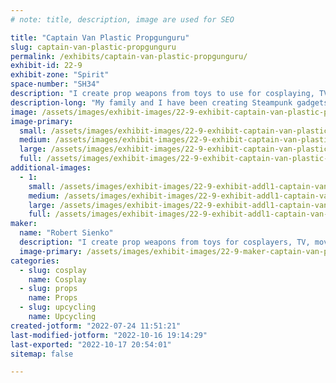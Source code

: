 ```yaml
---
# note: title, description, image are used for SEO

title: "Captain Van Plastic Propgunguru"
slug: captain-van-plastic-propgunguru
permalink: /exhibits/captain-van-plastic-propgunguru/
exhibit-id: 22-9
exhibit-zone: "Spirit"
space-number: "SH34"
description: "I create prop weapons from toys to use for cosplaying, TV, movies, theater and larping."
description-long: "My family and I have been creating Steampunk gadgets and Science Fiction type weapons for approximately 10 years. I have had my items used by YouTube layperson, several movies and people who wanted them for display."
image: /assets/images/exhibit-images/22-9-exhibit-captain-van-plastic-propgunguru-20220508-083632-large.jpg
image-primary: 
  small: /assets/images/exhibit-images/22-9-exhibit-captain-van-plastic-propgunguru-20220508-083632-small.jpg
  medium: /assets/images/exhibit-images/22-9-exhibit-captain-van-plastic-propgunguru-20220508-083632-medium.jpg
  large: /assets/images/exhibit-images/22-9-exhibit-captain-van-plastic-propgunguru-20220508-083632-large.jpg
  full: /assets/images/exhibit-images/22-9-exhibit-captain-van-plastic-propgunguru-20220508-083632-full.jpg
additional-images: 
  - 1:
    small: /assets/images/exhibit-images/22-9-exhibit-addl1-captain-van-plastic-propgunguru-16586774286856843686927728135495-small.jpg
    medium: /assets/images/exhibit-images/22-9-exhibit-addl1-captain-van-plastic-propgunguru-16586774286856843686927728135495-medium.jpg
    large: /assets/images/exhibit-images/22-9-exhibit-addl1-captain-van-plastic-propgunguru-16586774286856843686927728135495-large.jpg
    full: /assets/images/exhibit-images/22-9-exhibit-addl1-captain-van-plastic-propgunguru-16586774286856843686927728135495-full.jpg
maker: 
  name: "Robert Sienko"
  description: "I create prop weapons from toys for cosplayers, TV, movie, and larping. I have an Etsy store, Propgunguru. Have sold over 400 pieces over the last 8 years."
  image-primary: /assets/images/exhibit-images/22-9-maker-captain-van-plastic-propgunguru-20220508-083623-medium.jpg
categories: 
  - slug: cosplay
    name: Cosplay
  - slug: props
    name: Props
  - slug: upcycling
    name: Upcycling
created-jotform: "2022-07-24 11:51:21"
last-modified-jotform: "2022-10-16 19:14:29"
last-exported: "2022-10-17 20:54:01"
sitemap: false

---
```

